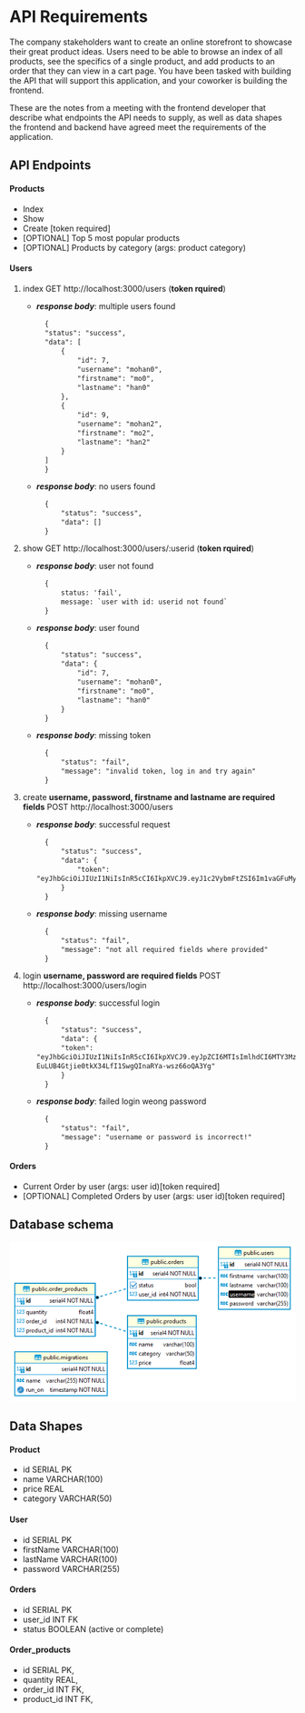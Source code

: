 # API Requirements

The company stakeholders want to create an online storefront to showcase their great product ideas. Users need to be able to browse an index of all products, see the specifics of a single product, and add products to an order that they can view in a cart page. You have been tasked with building the API that will support this application, and your coworker is building the frontend.

These are the notes from a meeting with the frontend developer that describe what endpoints the API needs to supply, as well as data shapes the frontend and backend have agreed meet the requirements of the application.

## API Endpoints

#### Products

- Index
- Show
- Create [token required]
- [OPTIONAL] Top 5 most popular products
- [OPTIONAL] Products by category (args: product category)

#### Users

1.  index
    GET http://localhost:3000/users (**token rquired**)
    - **_response body_**: multiple users found
      ```
        {
        "status": "success",
        "data": [
            {
                "id": 7,
                "username": "mohan0",
                "firstname": "mo0",
                "lastname": "han0"
            },
            {
                "id": 9,
                "username": "mohan2",
                "firstname": "mo2",
                "lastname": "han2"
            }
        ]
        }
      ```
    - **_response body_**: no users found
      ```
        {
            "status": "success",
            "data": []
        }
      ```
2.  show
    GET http://localhost:3000/users/:userid (**token rquired**)
    - **_response body_**: user not found
      ```
        {
            status: 'fail',
            message: `user with id: userid not found`
        }
      ```
    - **_response body_**: user found
      ```
        {
            "status": "success",
            "data": {
                "id": 7,
                "username": "mohan0",
                "firstname": "mo0",
                "lastname": "han0"
            }
        }
      ```
    - **_response body_**: missing token
      ```
        {
            "status": "fail",
            "message": "invalid token, log in and try again"
        }
      ```
3.  create
    **username, password, firstname and lastname are required fields**
    POST http://localhost:3000/users

    - **_response body_**: successful request

      ```
        {
            "status": "success",
            "data": {
                "token": "eyJhbGciOiJIUzI1NiIsInR5cCI6IkpXVCJ9.eyJ1c2VybmFtZSI6Im1vaGFuMyIsImlhdCI6MTY3Mzk5NTMyN30.wdeVrzKPvviIev9N67qtQ5CpWY050OlRWiUXmstLLj8"
            }
        }
      ```

    - **_response body_**: missing username

      ```
        {
            "status": "fail",
            "message": "not all required fields where provided"
        }
      ```

4.  login
    **username, password are required fields**
    POST http://localhost:3000/users/login
    - **_response body_**: successful login
      ```
        {
            "status": "success",
            "data": {
            "token": "eyJhbGciOiJIUzI1NiIsInR5cCI6IkpXVCJ9.eyJpZCI6MTIsImlhdCI6MTY3Mzk5NjU5MH0. EuLUB4Gtjie0tkX34LfI1SwgQInaRYa-wsz66oQA3Yg"
            }
        }
      ```
    - **_response body_**: failed login weong password
      ```
        {
            "status": "fail",
            "message": "username or password is incorrect!"
        }
      ```

#### Orders

- Current Order by user (args: user id)[token required]
- [OPTIONAL] Completed Orders by user (args: user id)[token required]

## Database schema

![DB Schema](./tt%20-%20public.png 'Optional title')

## Data Shapes

#### Product

- id SERIAL PK
- name VARCHAR(100)
- price REAL
- category VARCHAR(50)

#### User

- id SERIAL PK
- firstName VARCHAR(100)
- lastName VARCHAR(100)
- password VARCHAR(255)

#### Orders

- id SERIAL PK
- user_id INT FK
- status BOOLEAN (active or complete)

#### Order_products

- id SERIAL PK,
- quantity REAL,
- order_id INT FK,
- product_id INT FK,
